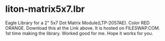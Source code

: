liton-matrix5x7.lbr
===================

Eagle Library for a 2" 5x7 Dot Matrix Module(LTP-2057AE). Color RED ORANGE. Download this at the Link above. It is hosted on FILESWAP.COM.
1st time making the library. Worked good for me. Hope it works for you.
